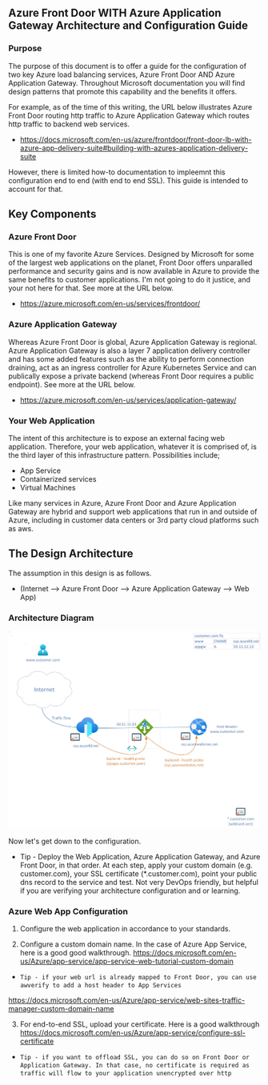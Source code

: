 ## Azure Front Door WITH Azure Application Gateway Architecture and Configuration Guide

### Purpose

The purpose of this document is to offer a guide for the configuration of two key Azure load balancing services, Azure Front Door AND Azure Application Gateway. Throughout Microsoft documentation you will find design patterns that promote this capability and the benefits it offers.

For example, as of the time of this writing, the URL below illustrates Azure Front Door routing http traffic to Azure Application Gateway which routes http traffic to backend web services. 

- https://docs.microsoft.com/en-us/azure/frontdoor/front-door-lb-with-azure-app-delivery-suite#building-with-azures-application-delivery-suite

However, there is limited how-to documentation to impleemnt this configuration end to end (with end to end SSL). This guide is intended to account for that.

## Key Components

### Azure Front Door

This is one of my favorite Azure Services. Designed by Microsoft for some of the largest web applications on the planet, Front Door offers unparalled performance and security gains and is now available in Azure to provide the same benefits to customer applications. I'm not going to do it justice, and your not here for that. See more at the URL below.

- https://azure.microsoft.com/en-us/services/frontdoor/

### Azure Application Gateway

Whereas Azure Front Door is global, Azure Application Gateway is regional. Azure Application Gateway is also a layer 7 application delivery controller and has some added features such as the ability to perform connection draining, act as an ingress controller for Azure Kubernetes Service and can publically expose a private backend (whereas Front Door requires a public endpoint). See more at the URL below.

- https://azure.microsoft.com/en-us/services/application-gateway/

### Your Web Application

The intent of this architecture is to expose an external facing web application. Therefore, your web application, whatever it is comprised of, is the third layer of this infrastructure pattern. Possibilities include;

- App Service
- Containerized services
- Virtual Machines

Like many services in Azure, Azure Front Door and Azure Application Gateway are hybrid and support web applications that run in and outside of Azure, including in customer data centers or 3rd party cloud platforms such as aws. 

## The Design Architecture

The assumption in this design is as follows.

- (Internet --> Azure Front Door --> Azure Application Gateway --> Web App)

### Architecture Diagram

![GitHub Logo](/images/afd_highlevel.jpg)

Now let's get down to the configuration.

* Tip - Deploy the Web Application, Azure Application Gateway, and Azure Front Door, in that order. At each step, apply your custom domain (e.g. customer.com), your SSL certificate (*.customer.com), point your public dns record to the service and test. Not very DevOps friendly, but helpful if you are verifying your architecture configuration and or learning. 

### Azure Web App Configuration

1. Configure the web application in accordance to your standards.

2. Configure a custom domain name. In the case of Azure App Service, here is a good good walkthrough. https://docs.microsoft.com/en-us/Azure/app-service/app-service-web-tutorial-custom-domain

-     Tip - if your web url is already mapped to Front Door, you can use awverify to add a host header to App Services
<https://docs.microsoft.com/en-us/Azure/app-service/web-sites-traffic-manager-custom-domain-name>

3. For end-to-end SSL, upload your certificate. Here is a good walkthrough https://docs.microsoft.com/en-us/Azure/app-service/configure-ssl-certificate

-     Tip - if you want to offload SSL, you can do so on Front Door or Application Gateway. In that case, no certificate is required as traffic will flow to your application unencrypted over http

